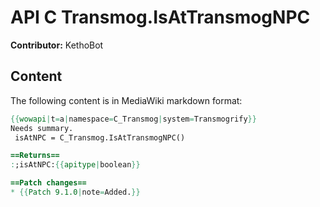 # API C Transmog.IsAtTransmogNPC

**Contributor:** KethoBot

## Content

The following content is in MediaWiki markdown format:

```mediawiki
{{wowapi|t=a|namespace=C_Transmog|system=Transmogrify}}
Needs summary.
 isAtNPC = C_Transmog.IsAtTransmogNPC()

==Returns==
:;isAtNPC:{{apitype|boolean}}

==Patch changes==
* {{Patch 9.1.0|note=Added.}}
```
